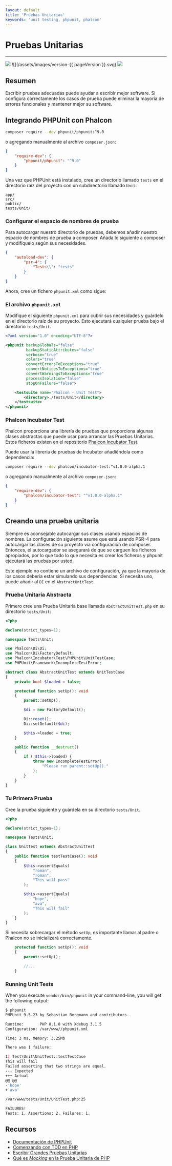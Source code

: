 ```yaml
---
layout: default
title: 'Pruebas Unitarias'
keywords: 'unit testing, phpunit, phalcon'
---
```


# Pruebas Unitarias
- - -
![](/assets/images/document-status-stable-success.svg) ![](/assets/images/version-{{ pageVersion }}.svg) ![](/assets/images/level-intermediate.svg)

## Resumen

Escribir pruebas adecuadas puede ayudar a escribir mejor software. Si configura correctamente los casos de prueba puede eliminar la mayoría de errores funcionales y mantener mejor su software.

## Integrando PHPUnit con Phalcon

```bash
composer require --dev phpunit/phpunit:^9.0
```

o agregando manualmente al archivo `composer.json`:

```json
{
    "require-dev": {
        "phpunit/phpunit": "^9.0"
    }
}
```

Una vez que PHPUnit está instalado, cree un directorio llamado `tests` en el directorio raíz del proyecto con un subdirectorio llamado `Unit`:

```
app/
src/
public/
tests/Unit/
```

### Configurar el espacio de nombres de prueba

Para autocargar nuestro directorio de pruebas, debemos añadir nuestro espacio de nombres de prueba a composer. Añada lo siguiente a composer y modifíquelo según sus necesidades.

```json
{
    "autoload-dev": {
        "psr-4": {
            "Tests\\": "tests"
        }
    }
}
```

Ahora, cree un fichero `phpunit.xml` como sigue:

### El archivo `phpunit.xml`

Modifique el siguiente `phpunit.xml` para cubrir sus necesidades y guárdelo en el directorio raíz de su proyecto. Esto ejecutará cualquier prueba bajo el directorio `tests/Unit`.

```xml
<?xml version="1.0" encoding="UTF-8"?>

<phpunit backupGlobals="false"
         backupStaticAttributes="false"
         verbose="true"
         colors="true"
         convertErrorsToExceptions="true"
         convertNoticesToExceptions="true"
         convertWarningsToExceptions="true"
         processIsolation="false"
         stopOnFailure="false">

    <testsuite name="Phalcon - Unit Test">
        <directory>./tests/Unit</directory>
    </testsuite>
</phpunit>
```

### Phalcon Incubator Test

Phalcon proporciona una librería de pruebas que proporciona algunas clases abstractas que puede usar para arrancar las Pruebas Unitarias. Estos ficheros existen en el repositorio [Phalcon Incubator Test](https://github.com/phalcon/incubator-test).

Puede usar la librería de pruebas de Incubator añadiéndola como dependencia:

```bash
composer require --dev phalcon/incubator-test:^v1.0.0-alpha.1
```

o agregando manualmente al archivo `composer.json`:

```json
{
    "require-dev": {
        "phalcon/incubator-test": "^v1.0.0-alpha.1"
    }
}
```

## Creando una prueba unitaria

Siempre es aconsejable autocargar sus clases usando espacios de nombres. La configuración siguiente asume que está usando PSR-4 para autocargar las clases de su proyecto vía configuración de composer. Entonces, el autocargador se asegurará de que se carguen los ficheros apropiados, por lo que todo lo que necesita es crear los ficheros y phpunit ejecutará las pruebas por usted.

Este ejemplo no contiene un archivo de configuración, ya que la mayoría de los casos debería estar simulando sus dependencias. Si necesita uno, puede añadir al `DI` en el `AbstractUnitTest`.

### Prueba Unitaria Abstracta
Primero cree una Prueba Unitaria base llamada `AbstractUnitTest.php` en su directorio `tests/Unit`:

```php
<?php

declare(strict_types=1);

namespace Tests\Unit;

use Phalcon\Di\Di;
use Phalcon\Di\FactoryDefault;
use Phalcon\Incubator\Test\PHPUnit\UnitTestCase;
use PHPUnit\Framework\IncompleteTestError;

abstract class AbstractUnitTest extends UnitTestCase
{
    private bool $loaded = false;

    protected function setUp(): void
    {
        parent::setUp();

        $di = new FactoryDefault();

        Di::reset();
        Di::setDefault($di);

        $this->loaded = true;
    }

    public function __destruct()
    {
        if (!$this->loaded) {
            throw new IncompleteTestError(
                "Please run parent::setUp()."
            );
        }
    }
}
```

### Tu Primera Prueba

Cree la prueba siguiente y guárdela en su directorio `tests/Unit`.

```php
<?php

declare(strict_types=1);

namespace Tests\Unit;

class UnitTest extends AbstractUnitTest
{
    public function testTestCase(): void
    {
        $this->assertEquals(
            "roman",
            "roman",
            "This will pass"
        );

        $this->assertEquals(
            "hope",
            "ava",
            "This will fail"
        );
    }
}
```

Si necesita sobrecargar el método `setUp`, es importante llamar al padre o Phalcon no se inicializará correctamente.

```php
    protected function setUp(): void
    {
        parent::setUp();

        //...
    }
````

### Running Unit Tests

When you execute `vendor/bin/phpunit` in your command-line, you will get the following output:

```bash
$ phpunit
PHPUnit 9.5.23 by Sebastian Bergmann and contributors.

Runtime:       PHP 8.1.8 with Xdebug 3.1.5
Configuration: /var/www//phpunit.xml

Time: 3 ms, Memory: 3.25Mb

There was 1 failure:

1) Test\Unit\UnitTest::testTestCase
This will fail
Failed asserting that two strings are equal.
--- Expected
+++ Actual
@@ @@
-'hope'
+'ava'

/var/www/tests/Unit/UnitTest.php:25

FAILURES!
Tests: 1, Assertions: 2, Failures: 1.
```

## Recursos
- [Documentación de PHPUnit](https://phpunit.de/documentation.html)
- [Comenzando con TDD en PHP](https://www.sitepoint.com/re-introducing-phpunit-getting-started-tdd-php/)
- [Escribir Grandes Pruebas Unitarias](https://blog.stevensanderson.com/2009/08/24/writing-great-unit-tests-best-and-worst-practises/)
- [Qué es *Mocking* en la Prueba Unitaria de PHP](https://www.clariontech.com/blog/what-is-mocking-in-php-unit-testing)
